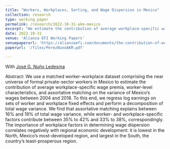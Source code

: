 ```yaml
---
title: "Workers, Workplaces, Sorting, and Wage Dispersion in Mexico"
collection: research
type: working_paper
permalink: /research/2022-10-31-akm-mexico
excerpt: "We estimate the contribution of average workplace-specific wage premia, worker-level characteristics, and assortative matching on the variance of wages in Mexico. We find that assortative matching explains between 16% and 19% of total wage variance, while worker- and workplace-specific factors contribute between 35% to 42% and 33% to 38%, correspondingly. The importance of workplace factors in determining wage inequality correlates negatively with regional economic development."
date: 2022-10-31
venue: 'Alianza EFI Working Papers'
venuepaperurl: 'https://alianzaefi.com/documento/the-contribution-of-workers-workplaces-and-sorting-to-wage-inequality-in-mexico/'
paperurl: '/files/PerezNunoAKM.pdf'

---
```

With [José G. Nuño Ledesma](https://jgnunol.github.io/)

Abstract: We use a matched worker-workplace dataset comprising the near universe of formal private-sector workers in Mexico to estimate the contribution of average workplace-specific wage premia, worker-level characteristics, and assortative matching on the variance of Mexico’s wages between 2004 and 2018. To this end, we regress log earnings on sets of worker and workplace fixed effects and perform a decomposition of total wage variance. We find that assortative matching explains between 16% and 19% of total wage variance, while worker- and workplace-specific factors contribute between 35% to 42% and 33% to 38%, correspondingly.
The importance of workplace factors in determining wage dispersion correlates negatively with regional economic development: it is lowest in the North, Mexico’s most-developed region, and largest in the South, the country’s least-prosperous region.

